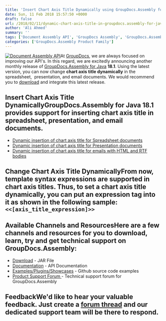 ```yaml
---
title: 'Insert Chart Axis Title Dynamically using GroupDocs.Assembly for Java 18.1'
date: Sun, 11 Feb 2018 15:57:50 +0000
draft: false
url: /2018/02/11/dynamic-chart-axis-title-in-groupdocs.assembly-for-java-18.1/
author: 'Ali Ahmed'
summary: ''
tags: ['Document Assembly API', 'GroupDocs Assembly', 'GroupDocs.Assembly for Java', 'GroupDocs.Assembly for Java Releases']
categories: ['GroupDocs.Assembly Product Family']
---
```


[![Document Assembly API](http://blog.groupdocs.com/wp-content/uploads/sites/4/2017/03/groupdocs-assembly-java-1.png)](https://www.groupdocs.com/products/assembly/java)At [GroupDocs](https://www.groupdocs.com/), we are always focused on improving our API's. In this regard, we are excitedly announcing another monthly release of [GroupDocs.Assembly for Java](https://products.groupdocs.com/assembly/java) **18.1**. Using the latest version, you can now change **chart axis title dynamically** in the spreadsheet,  presentation, and email documents. We would recommend you to [download](https://downloads.groupdocs.com/assembly/java) and integrate this latest release.

## Insert Chart Axis Title DynamicallyGroupDocs.Assembly for Java 18.1 provides support for inserting chart axis title in spreadsheet, presentation, and email documents.

*   [Dynamic insertion of chart axis title for Spreadsheet documents](https://docs.groupdocs.com/display/assemblyjava/Inserting+Chart+Axis+Title+Dynamically+in+Spreadsheet+Document)
*   [Dynamic insertion of chart axis title for Presentation documents](https://docs.groupdocs.com/display/assemblyjava/Inserting+Chart+Axis+Title+Dynamically+in+Presentation+Document)
*   [Dynamic insertion of chart axis title for emails with HTML and RTF bodies](https://docs.groupdocs.com/display/assemblyjava/Inserting+Chart+Axis+Title+Dynamically+in+Email+Document)

## Change Chart Axis Title DynamicallyFrom now, template syntax expressions are supported in chart axis titles. Thus, to set a chart axis title dynamically, you can put an expression tag into it as shown in the following sample: `<<[axis_title_expression]>>`

## Available Channels and ResourcesHere are a few channels and resources for you to download, learn, try and get technical support on GroupDocs.Assembly:

*   [Download](https://downloads.groupdocs.com/assembly/java "GroupDocs.Assembly for Java Downloads") - JAR File
*   [Documentation](https://docs.groupdocs.com/display/assemblyjava/Home "GroupDocs.Assembly for Java Documentation") - API Documentation
*   [Examples/Plugins/Showcases](https://github.com/groupdocs-assembly/GroupDocs.Assembly-for-Java "Document Generation for Java examples and showcases") - Github source code examples
*   [Product Support Forum ](https://forum.groupdocs.com/c/assembly "GroupDocs.Assembly for Java Support forum")\- Technical support forum for GroupDocs.Assembly

## FeedbackWe'd like to hear your valuable feedback. Just create a [forum thread](https://forum.groupdocs.com/c/assembly "Technical Support Forum") and our dedicated support team will be there to respond.





